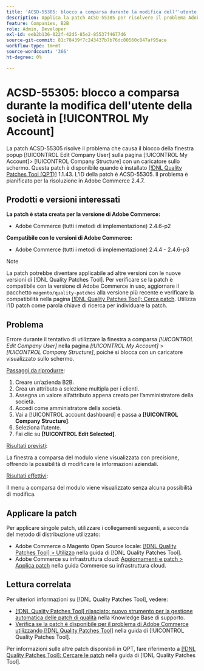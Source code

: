 ```yaml
---
title: 'ACSD-55305: blocco a comparsa durante la modifica dell''utente della società in [!UICONTROL My Account]'
description: Applica la patch ACSD-55305 per risolvere il problema Adobe Commerce, in cui la finestra a comparsa [!UICONTROL Edit Company User] sulla pagina [!UICONTROL My Account] &gt; [!UICONTROL Company Structure] si blocca con un caricatore sullo schermo.
feature: Companies, B2B
role: Admin, Developer
exl-id: eeb2b136-022f-42d5-85e2-85537f4677d6
source-git-commit: 81c78439f7c243437b7b76dc80560c847af95ace
workflow-type: tm+mt
source-wordcount: '366'
ht-degree: 0%

---
```


# ACSD-55305: blocco a comparsa durante la modifica dell&#39;utente della società in [!UICONTROL My Account]

La patch ACSD-55305 risolve il problema che causa il blocco della finestra popup [!UICONTROL Edit Company User] sulla pagina [!UICONTROL My Account]> [!UICONTROL Company Structure] con un caricatore sullo schermo. Questa patch è disponibile quando è installato [[!DNL Quality Patches Tool (QPT)]](https://experienceleague.adobe.com/en/docs/commerce-knowledge-base/kb/announcements/commerce-announcements/magento-quality-patches-released-new-tool-to-self-serve-quality-patches) 1.1.43. L’ID della patch è ACSD-55305. Il problema è pianificato per la risoluzione in Adobe Commerce 2.4.7.

## Prodotti e versioni interessati

**La patch è stata creata per la versione di Adobe Commerce:**

* Adobe Commerce (tutti i metodi di implementazione) 2.4.6-p2

**Compatibile con le versioni di Adobe Commerce:**

* Adobe Commerce (tutti i metodi di implementazione) 2.4.4 - 2.4.6-p3

>[!NOTE]
>
>La patch potrebbe diventare applicabile ad altre versioni con le nuove versioni di [!DNL Quality Patches Tool]. Per verificare se la patch è compatibile con la versione di Adobe Commerce in uso, aggiornare il pacchetto `magento/quality-patches` alla versione più recente e verificare la compatibilità nella pagina [[!DNL Quality Patches Tool]: Cerca patch](https://experienceleague.adobe.com/tools/commerce-quality-patches/index.html). Utilizza l’ID patch come parola chiave di ricerca per individuare la patch.

## Problema

Errore durante il tentativo di utilizzare la finestra a comparsa *[!UICONTROL Edit Company User]* nella pagina *[!UICONTROL My Account]* > *[!UICONTROL Company Structure]*, poiché si blocca con un caricatore visualizzato sullo schermo.

<u>Passaggi da riprodurre</u>:

1. Creare un’azienda B2B.
1. Crea un attributo a selezione multipla per i clienti.
1. Assegna un valore all’attributo appena creato per l’amministratore della società.
1. Accedi come amministratore della società.
1. Vai a [!UICONTROL account dashboard] e passa a **[!UICONTROL Company Structure]**.
1. Seleziona l’utente.
1. Fai clic su **[!UICONTROL Edit Selected]**.

<u>Risultati previsti</u>:

La finestra a comparsa del modulo viene visualizzata con precisione, offrendo la possibilità di modificare le informazioni aziendali.

<u>Risultati effettivi</u>:

Il menu a comparsa del modulo viene visualizzato senza alcuna possibilità di modifica.

## Applicare la patch

Per applicare singole patch, utilizzare i collegamenti seguenti, a seconda del metodo di distribuzione utilizzato:

* Adobe Commerce o Magento Open Source locale: [[!DNL Quality Patches Tool] > Utilizzo](/help/tools/quality-patches-tool/usage.md) nella guida di [!DNL Quality Patches Tool].
* Adobe Commerce su infrastruttura cloud: [Aggiornamenti e patch > Applica patch](https://experienceleague.adobe.com/docs/commerce-cloud-service/user-guide/develop/upgrade/apply-patches.html) nella guida Commerce su infrastruttura cloud.

## Lettura correlata

Per ulteriori informazioni su [!DNL Quality Patches Tool], vedere:

* [[!DNL Quality Patches Tool] rilasciato: nuovo strumento per la gestione automatica delle patch di qualità](https://experienceleague.adobe.com/en/docs/commerce-knowledge-base/kb/announcements/commerce-announcements/magento-quality-patches-released-new-tool-to-self-serve-quality-patches) nella Knowledge Base di supporto.
* [Verifica se la patch è disponibile per il problema di Adobe Commerce utilizzando  [!DNL Quality Patches Tool]](/help/tools/quality-patches-tool/patches-available-in-qpt/check-patch-for-magento-issue-with-magento-quality-patches.md) nella guida di [!UICONTROL Quality Patches Tool].


Per informazioni sulle altre patch disponibili in QPT, fare riferimento a [[!DNL Quality Patches Tool]: Cercare le patch](https://experienceleague.adobe.com/tools/commerce-quality-patches/index.html) nella guida di [!DNL Quality Patches Tool].
